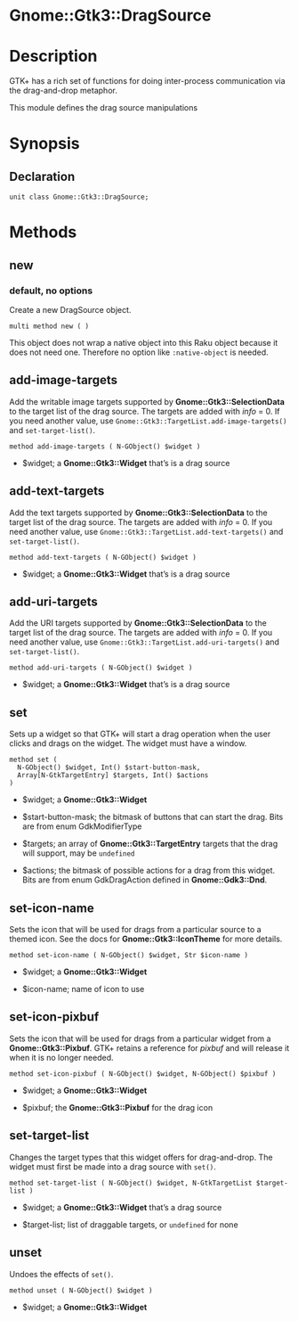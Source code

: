 Gnome::Gtk3::DragSource
=======================

Description
===========

GTK+ has a rich set of functions for doing inter-process communication via the drag-and-drop metaphor.

This module defines the drag source manipulations

Synopsis
========

Declaration
-----------

    unit class Gnome::Gtk3::DragSource;

Methods
=======

new
---

### default, no options

Create a new DragSource object.

    multi method new ( )

This object does not wrap a native object into this Raku object because it does not need one. Therefore no option like `:native-object` is needed.

add-image-targets
-----------------

Add the writable image targets supported by **Gnome::Gtk3::SelectionData** to the target list of the drag source. The targets are added with *info* = 0. If you need another value, use `Gnome::Gtk3::TargetList.add-image-targets()` and `set-target-list()`.

    method add-image-targets ( N-GObject() $widget )

  * $widget; a **Gnome::Gtk3::Widget** that’s is a drag source

add-text-targets
----------------

Add the text targets supported by **Gnome::Gtk3::SelectionData** to the target list of the drag source. The targets are added with *info* = 0. If you need another value, use `Gnome::Gtk3::TargetList.add-text-targets()` and `set-target-list()`.

    method add-text-targets ( N-GObject() $widget )

  * $widget; a **Gnome::Gtk3::Widget** that’s is a drag source

add-uri-targets
---------------

Add the URI targets supported by **Gnome::Gtk3::SelectionData** to the target list of the drag source. The targets are added with *info* = 0. If you need another value, use `Gnome::Gtk3::TargetList.add-uri-targets()` and `set-target-list()`.

    method add-uri-targets ( N-GObject() $widget )

  * $widget; a **Gnome::Gtk3::Widget** that’s is a drag source

set
---

Sets up a widget so that GTK+ will start a drag operation when the user clicks and drags on the widget. The widget must have a window.

    method set (
      N-GObject() $widget, Int() $start-button-mask,
      Array[N-GtkTargetEntry] $targets, Int() $actions
    )

  * $widget; a **Gnome::Gtk3::Widget**

  * $start-button-mask; the bitmask of buttons that can start the drag. Bits are from enum GdkModifierType

  * $targets; an array of **Gnome::Gtk3::TargetEntry** targets that the drag will support, may be `undefined`

  * $actions; the bitmask of possible actions for a drag from this widget. Bits are from enum GdkDragAction defined in **Gnome::Gdk3::Dnd**.

set-icon-name
-------------

Sets the icon that will be used for drags from a particular source to a themed icon. See the docs for **Gnome::Gtk3::IconTheme** for more details.

    method set-icon-name ( N-GObject() $widget, Str $icon-name )

  * $widget; a **Gnome::Gtk3::Widget**

  * $icon-name; name of icon to use

set-icon-pixbuf
---------------

Sets the icon that will be used for drags from a particular widget from a **Gnome::Gtk3::Pixbuf**. GTK+ retains a reference for *pixbuf* and will release it when it is no longer needed.

    method set-icon-pixbuf ( N-GObject() $widget, N-GObject() $pixbuf )

  * $widget; a **Gnome::Gtk3::Widget**

  * $pixbuf; the **Gnome::Gtk3::Pixbuf** for the drag icon

set-target-list
---------------

Changes the target types that this widget offers for drag-and-drop. The widget must first be made into a drag source with `set()`.

    method set-target-list ( N-GObject() $widget, N-GtkTargetList $target-list )

  * $widget; a **Gnome::Gtk3::Widget** that’s a drag source

  * $target-list; list of draggable targets, or `undefined` for none

unset
-----

Undoes the effects of `set()`.

    method unset ( N-GObject() $widget )

  * $widget; a **Gnome::Gtk3::Widget**

